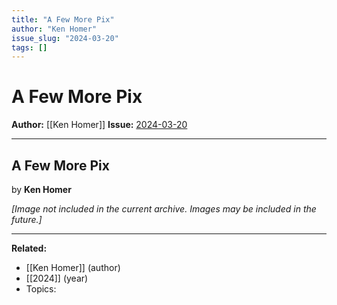 ```yaml
---
title: "A Few More Pix"
author: "Ken Homer"
issue_slug: "2024-03-20"
tags: []
---
```


# A Few More Pix

**Author:** [[Ken Homer]]
**Issue:** [2024-03-20](https://plex.collectivesensecommons.org/2024-03-20/)

---

## A Few More Pix
by **Ken Homer**

*[Image not included in the current archive. Images may be included in the future.]*

---

**Related:**
- [[Ken Homer]] (author)
- [[2024]] (year)
- Topics: 

